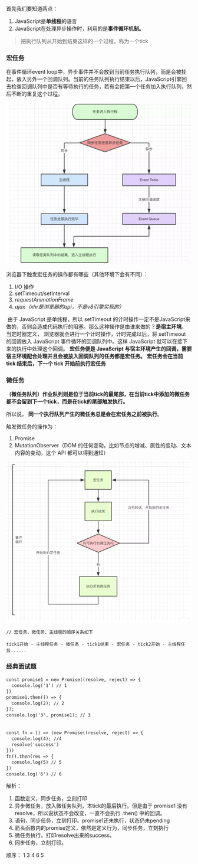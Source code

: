 首先我们要知道两点：

1. JavaScript是**单线程**的语言
2. JavaScript在处理异步操作时，利用的是**事件循环机制。**


> 把执行队列从开始到结束这样的一个过程，称为一个tick

### **宏任务**

在事件循环event loop中，异步事件并不会放到当前任务执行队列，而是会被挂起，放入另外一个回调队列。当前的任务队列执行结束以后，JavaScript引擎回去检查回调队列中是否有等待执行的任务，若有会把第一个任务加入执行队列，然后不断的重复这个过程。

![](../../笔记图片/宏任务.png)

浏览器下触发宏任务的操作都有哪些（其他环境下会有不同）：

1. I/O 操作
2. setTimeout/setInterval
3. *requestAnimationFrame* 
4. *ajax（xhr是浏览器的api，不是v8引擎实现的）*

​    由于 JavaScript 是单线程，所以 setTimeout 的计时操作一定不是JavaScript来做的，否则会造成代码执行的阻塞。那么这种操作是由谁来做的？**是宿主环境**。
当定时器定义， 浏览器就会进行一个计时操作，计时完成以后，将 setTimeout 的回调放入 JavaScript 事件循环的回调队列中。这样 JavaScript 就可以在接下来的执行中处理这个回调。
**宏任务便是 JavaScript 与宿主环境产生的回调，需要宿主环境配合处理并且会被放入回调队列的任务都是宏任务。**
**宏任务会在当前 tick 结束后，下一个 tick 开始前执行宏任务**

### **微任务**

**（微任务队列）作业队列则是位于当前tick的最尾部，在当前tick中添加的微任务都不会留到下一个tick，而是在tick的尾部触发执行。**  

所以说， **同一个执行队列产生的微任务总是会在宏任务之前被执行**。

触发微任务的操作为：

1. Promise
2. MutationObserver（DOM 的任何变动，比如节点的增减、属性的变动、文本内容的变动，这个 API 都可以得到通知）

![](../../笔记图片/微任务.png)


```
// 宏任务、微任务、主线程的顺序关系如下

tick1开始 - 主线程任务 - 微任务 - tick1结束 - 宏任务 - tick2开始 - 主线程任务......
```



### **经典面试题**

```
const promise1 = new Promise((resolve, reject) => {
  console.log('1') // 1
})
promise1.then(() => {
  console.log(2); // 2
});
console.log('3', promise1); // 3


const fn = () => (new Promise((resolve, reject) => {
  console.log(4); //4
  resolve('success')
}))
fn().then(res => {
  console.log(5) // 5
})
console.log('6') // 6
```

解析：

1. 函数定义，同步任务，立刻打印
2. 异步微任务，放入微任务队列，本tick的最后执行。但是由于 promise1 没有resolve，所以说状态不会改变，一直不会执行 .then() 中的回调。
3. 语句，同步任务，立刻打印。promise1还未执行，状态仍未pending
4. 箭头函数内的promise定义，依然是定义行为，同步任务，立刻执行
5. 微任务执行，打印resolve出来的success。
6. 同步任务，立刻打印。

顺序： 1 3 4 6  5
